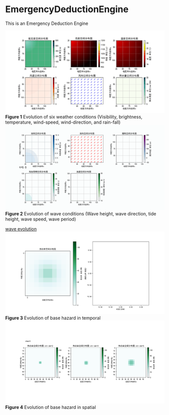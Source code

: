 # EmergencyDeductionEngine
This is an Emergency Deduction Engine  

![Weather evolution](docs/figs/weather_evolution.gif) 
**Figure 1** Evolution of six weather conditions (Visibility, brightness, temperature, wind-speed, wind-direction, and rain-fall)
![wave evolution](docs/figs/wave_test.gif) 
**Figure 2** Evolution of wave conditions (Wave height, wave direction, tide height, wave speed, wave period)

[wave evolution](https://sun2401060413.github.io/notes/2019_summer/wave_test) 
![hazard_evolution_in_time](docs/figs/hazard_evoultion_in_st.gif) 
**Figure 3** Evolution of base hazard in temporal
![hazard_evolution_in_space](docs/figs/space_evolution_with_different_strides.gif) 
**Figure 4** Evolution of base hazard in spatial